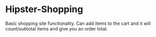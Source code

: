 # Hipster-Shopping

Basic shopping site functionality. Can add items to the cart and it will count/subtotal items and give you an order total.
